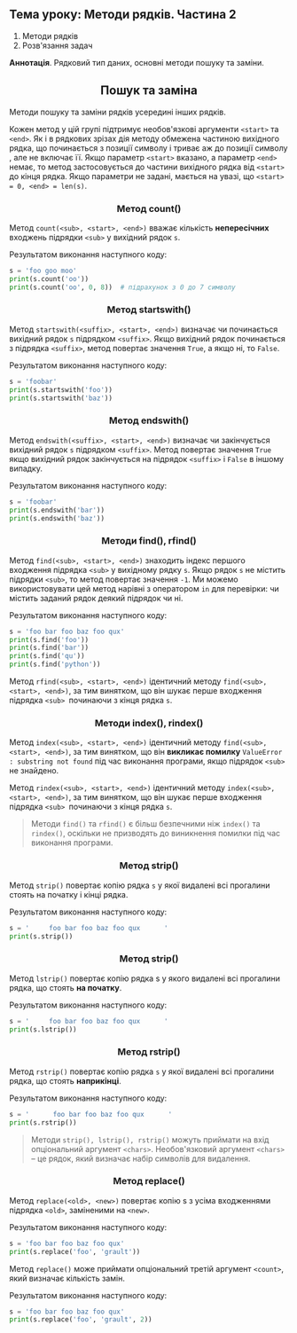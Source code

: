 ## Тема уроку: Методи рядків. Частина 2

1. Методи рядків
2. Розв'язання задач

**Аннотація**. Рядковий тип даних, основні методи пошуку та заміни.

<h2 align="center"><b>Пошук та заміна</b></h2>

Методи пошуку та заміни рядків усередині інших рядків.

Кожен метод у цій групі підтримує необов'язкові аргументи `<start>` та `<end>`. Як і в рядкових зрізах дія методу обмежена частиною вихідного рядка, що починається з позиції символу <start> і триває аж до позиції символу <end>, але не включає її. Якщо параметр `<start>` вказано, а параметр `<end>` немає, то метод застосовується до частини вихідного рядка від `<start>` до кінця рядка. Якщо параметри не задані, мається на увазі, що `<start> = 0, <end> = len(s)`.

<h3 align="center"><b>Метод count()</b></h3>

Метод `count(<sub>, <start>, <end>)` вважає кількість **непересічних** входжень підрядки `<sub>` у вихідний рядок `s`.

Результатом виконання наступного коду:
```python
s = 'foo goo moo'
print(s.count('oo'))
print(s.count('oo', 0, 8))  # підрахунок з 0 до 7 символу

```
<h3 align="center"><b>Метод startswith()</b></h3>

Метод `startswith(<suffix>, <start>, <end>)` визначає чи починається вихідний рядок `s` підрядком `<suffix>`. Якщо вихідний рядок починається з підрядка `<suffix>`, метод повертає значення `True`, а якщо ні, то `False`.

Результатом виконання наступного коду:
```python
s = 'foobar'
print(s.startswith('foo'))
print(s.startswith('baz'))

```
<h3 align="center"><b>Метод endswith()</b></h3>

Метод `endswith(<suffix>, <start>, <end>)` визначає чи закінчується вихідний рядок `s` підрядком `<suffix>`. Метод повертає значення `True` якщо вихідний рядок закінчується на підрядок `<suffix>` і `False` в іншому випадку.

Результатом виконання наступного коду:
```python
s = 'foobar'
print(s.endswith('bar'))
print(s.endswith('baz'))

```
<h3 align="center"><b>Методи find(), rfind()</b></h3>

Метод `find(<sub>, <start>, <end>)` знаходить індекс першого входження підрядка `<sub>` у вихідному рядку `s`. Якщо рядок `s` не містить підрядки `<sub>`, то метод повертає значення `-1`. Ми можемо використовувати цей метод нарівні з оператором `in` для перевірки: чи містить заданий рядок деякий підрядок чи ні.

Результатом виконання наступного коду:
```python
s = 'foo bar foo baz foo qux'
print(s.find('foo'))
print(s.find('bar'))
print(s.find('qu'))
print(s.find('python'))

```
Метод `rfind(<sub>, <start>, <end>)` ідентичний методу `find(<sub>, <start>, <end>)`, за тим винятком, що він шукає перше входження підрядка `<sub> `починаючи з кінця рядка `s`.

<h3 align="center"><b>Методи index(), rindex()</b></h3>

Метод `index(<sub>, <start>, <end>)` ідентичний методу `find(<sub>, <start>, <end>)`, за тим винятком, що він **викликає помилку** `ValueError : substring not found` під час виконання програми, якщо підрядок `<sub>` не знайдено.

Метод `rindex(<sub>, <start>, <end>)` ідентичний методу `index(<sub>, <start>, <end>)`, за тим винятком, що він шукає перше входження підрядка `<sub> `починаючи з кінця рядка `s`.

> Методи `find()` та `rfind()` є більш безпечними ніж `index()` та `rindex()`, оскільки не призводять до виникнення помилки під час виконання програми.

<h3 align="center"><b>Метод strip()</b></h3>

Метод `strip()` повертає копію рядка `s` у якої видалені всі прогалини стоять на початку і кінці рядка.

Результатом виконання наступного коду:
```python
s = '     foo bar foo baz foo qux      '
print(s.strip())

```
<h3 align="center"><b>Метод strip()</b></h3>

Метод `lstrip()` повертає копію рядка s у якого видалені всі прогалини рядка, що стоять **на початку**.

Результатом виконання наступного коду:
```python
s = '     foo bar foo baz foo qux      '
print(s.lstrip())

```
<h3 align="center"><b>Метод rstrip()</b></h3>

Метод `rstrip()` повертає копію рядка `s` у якої видалені всі прогалини рядка, що стоять **наприкінці**.

Результатом виконання наступного коду:
```python
s = '      foo bar foo baz foo qux      '
print(s.rstrip())

```
> Методи `strip(), lstrip(), rstrip()` можуть приймати на вхід опціональний аргумент `<chars>`. Необов'язковий аргумент `<chars>` – це рядок, який визначає набір символів для видалення.

<h3 align="center"><b>Метод replace()</b></h3>

Метод `replace(<old>, <new>)` повертає копію s з усіма входженнями підрядка `<old>`, заміненими на `<new>`.

Результатом виконання наступного коду:
```python
s = 'foo bar foo baz foo qux'
print(s.replace('foo', 'grault'))

```
Метод `replace()` може приймати опціональний третій аргумент `<count>`, який визначає кількість замін.

Результатом виконання наступного коду:
```python
s = 'foo bar foo baz foo qux'
print(s.replace('foo', 'grault', 2))
```
